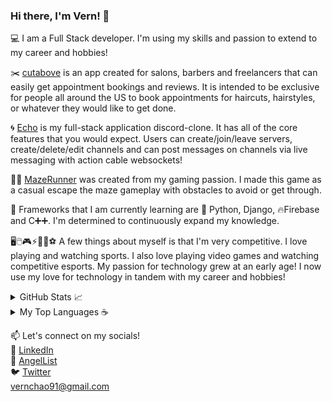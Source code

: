 ### Hi there, I'm Vern! 👋
💻 I am a Full Stack developer. I'm using my skills and passion to extend to my career and hobbies!

✂️ [cutabove](https://pacific-sea-61217.herokuapp.com/#/) is an app created for salons, barbers and freelancers that can easily get appointment bookings and reviews. It is intended to be exclusive for people all around the US to book appointments for haircuts, hairstyles, or whatever they would like to get done.

🌀 [Echo](https://echo-discordclone.herokuapp.com/#/) is my full-stack application discord-clone. It has all of the core features that you would expect. Users can create/join/leave servers, create/delete/edit channels and can post messages on channels via live messaging with action cable websockets!

🏃‍♂️ [MazeRunner](https://vernchao91.github.io/Maze_Runner/) was created from my gaming passion. I made this game as a casual escape the maze gameplay with obstacles to avoid or get through.

🌱 Frameworks that I am currently learning are 🐍 Python, Django, 🔥Firebase and  C➕➕. I'm determined to continuously expand my knowledge.

🖥🖱️🎮⚡🏀🏈⚽ A few things about myself is that I'm very competitive. I love playing and watching sports. I also love playing video games and watching competitive esports. My passion for technology grew at an early age! I now use my love for technology in tandem with my career and hobbies!

<details closed>
  <summary>GitHub Stats 📈</summary>
  <br>
  
  ![GitHub stats](https://github-readme-stats.vercel.app/api?username=vernchao91&count_private=true)
  
</details>

<details closed>
  <summary>My Top Languages ☕ </summary>
  <br>
  
  [![Top Languages](https://github-readme-stats.vercel.app/api/top-langs/?username=vernchao91)](https://github.com/vernchao91/github-readme-stats) 
  
</details>

📫 Let's connect on my socials!
<br>
🔗 [LinkedIn](https://www.linkedin.com/in/vern-chao-a8201a1ba)
<br>
👼 [AngelList](https://www.angel.co/u/vern-chien-chao)
<br>
🐦 [Twitter](https://www.twitter.com/vernchao91)
<br>
vernchao91@gmail.com
<!--
**vernchao91/vernchao91** is a ✨ _special_ ✨ repository because its `README.md` (this file) appears on your GitHub profile.

Here are some ideas to get you started:

- 🔭 I’m currently working on ...
- 🌱 I’m currently learning ...
- 👯 I’m looking to collaborate on ...
- 🤔 I’m looking for help with ...
- 💬 Ask me about ...
- 📫 How to reach me: ...
- 😄 Pronouns: ...
- ⚡ Fun fact: ...
-->
